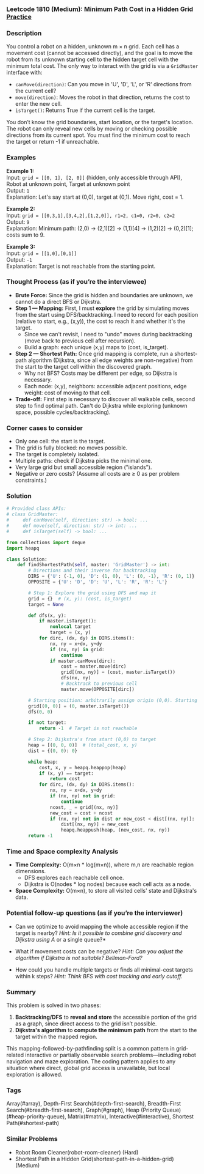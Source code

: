 ### Leetcode 1810 (Medium): Minimum Path Cost in a Hidden Grid [Practice](https://leetcode.com/problems/minimum-path-cost-in-a-hidden-grid)

### Description  
You control a robot on a hidden, unknown m × n grid. Each cell has a movement cost (cannot be accessed directly), and the goal is to move the robot from its unknown starting cell to the hidden target cell with the minimum total cost. The only way to interact with the grid is via a `GridMaster` interface with:
- `canMove(direction)`: Can you move in 'U', 'D', 'L', or 'R' directions from the current cell?
- `move(direction)`: Moves the robot in that direction, returns the cost to enter the new cell.
- `isTarget()`: Returns True if the current cell is the target.

You don’t know the grid boundaries, start location, or the target's location. The robot can only reveal new cells by moving or checking possible directions from its current spot. You must find the minimum cost to reach the target or return -1 if unreachable.

### Examples  

**Example 1:**  
Input: `grid = [[0, 1], [2, 0]]` (hidden, only accessible through API),  
Robot at unknown point, Target at unknown point  
Output: `1`  
Explanation: Let's say start at (0,0), target at (0,1). Move right, cost = 1.

**Example 2:**  
Input: `grid = [[0,3,1],[3,4,2],[1,2,0]], r1=2, c1=0, r2=0, c2=2`  
Output: `9`  
Explanation: Minimum path: (2,0) → (2,1)[2] → (1,1)[4] → (1,2)[2] → (0,2)[1]; costs sum to 9.

**Example 3:**  
Input: `grid = [[1,0],[0,1]]`  
Output: `-1`  
Explanation: Target is not reachable from the starting point.

### Thought Process (as if you’re the interviewee)  
- **Brute Force:** Since the grid is hidden and boundaries are unknown, we cannot do a direct BFS or Dijkstra.  
- **Step 1 — Mapping:** First, I must **explore** the grid by simulating moves from the start using DFS/backtracking. I need to record for each position (relative to start, e.g., (x,y)), the cost to reach it and whether it's the target.
    - Since we can't revisit, I need to "undo" moves during backtracking (move back to previous cell after recursion).
    - Build a graph: each unique (x,y) maps to (cost, is_target).
- **Step 2 — Shortest Path:** Once grid mapping is complete, run a shortest-path algorithm (Dijkstra, since all edge weights are non-negative) from the start to the target cell within the discovered graph.
    - Why not BFS? Costs may be different per edge, so Dijkstra is necessary.
    - Each node: (x,y), neighbors: accessible adjacent positions, edge weight: cost of moving *to* that cell.
- **Trade-off:** First step is necessary to discover all walkable cells, second step to find optimal path. Can't do Dijkstra while exploring (unknown space, possible cycles/backtracking).

### Corner cases to consider  
- Only one cell: the start is the target.
- The grid is fully blocked: no moves possible.
- The target is completely isolated.
- Multiple paths: check if Dijkstra picks the minimal one.
- Very large grid but small accessible region ("islands").
- Negative or zero costs? (Assume all costs are ≥ 0 as per problem constraints.)

### Solution

```python
# Provided class APIs:
# class GridMaster:
#     def canMove(self, direction: str) -> bool: ...
#     def move(self, direction: str) -> int: ...
#     def isTarget(self) -> bool: ...

from collections import deque
import heapq

class Solution:
    def findShortestPath(self, master: 'GridMaster') -> int:
        # Directions and their inverse for backtracking
        DIRS = {'U': (-1, 0), 'D': (1, 0), 'L': (0, -1), 'R': (0, 1)}
        OPPOSITE = {'U': 'D', 'D': 'U', 'L': 'R', 'R': 'L'}

        # Step 1: Explore the grid using DFS and map it
        grid = {}  # (x, y): (cost, is_target)
        target = None

        def dfs(x, y):
            if master.isTarget():
                nonlocal target
                target = (x, y)
            for dirc, (dx, dy) in DIRS.items():
                nx, ny = x+dx, y+dy
                if (nx, ny) in grid:
                    continue
                if master.canMove(dirc):
                    cost = master.move(dirc)
                    grid[(nx, ny)] = (cost, master.isTarget())
                    dfs(nx, ny)
                    # Backtrack to previous cell
                    master.move(OPPOSITE[dirc])

        # Starting position: arbitrarily assign origin (0,0). Starting cost is 0.
        grid[(0, 0)] = (0, master.isTarget())
        dfs(0, 0)

        if not target:
            return -1  # Target is not reachable

        # Step 2: Dijkstra's from start (0,0) to target
        heap = [(0, 0, 0)]  # (total_cost, x, y)
        dist = {(0, 0): 0}

        while heap:
            cost, x, y = heapq.heappop(heap)
            if (x, y) == target:
                return cost
            for dirc, (dx, dy) in DIRS.items():
                nx, ny = x+dx, y+dy
                if (nx, ny) not in grid:
                    continue
                ncost, _ = grid[(nx, ny)]
                new_cost = cost + ncost
                if (nx, ny) not in dist or new_cost < dist[(nx, ny)]:
                    dist[(nx, ny)] = new_cost
                    heapq.heappush(heap, (new_cost, nx, ny))
        return -1
```

### Time and Space complexity Analysis  

- **Time Complexity:** O(m×n \* log(m×n)), where m,n are reachable region dimensions.  
  - DFS explores each reachable cell once.
  - Dijkstra is O(nodes \* log nodes) because each cell acts as a node.
- **Space Complexity:** O(m×n), to store all visited cells' state and Dijkstra's data.

### Potential follow-up questions (as if you’re the interviewer)  

- Can we optimize to avoid mapping the whole accessible region if the target is nearby?
  *Hint: Is it possible to combine grid discovery and Dijkstra using A* or a single queue?*

- What if movement costs can be negative?
  *Hint: Can you adjust the algorithm if Dijkstra is not suitable? Bellman-Ford?*

- How could you handle multiple targets or finds all minimal-cost targets within k steps?
  *Hint: Think BFS with cost tracking and early cutoff.*

### Summary
This problem is solved in two phases:  
1. **Backtracking/DFS** to **reveal and store** the accessible portion of the grid as a graph, since direct access to the grid isn’t possible.
2. **Dijkstra's algorithm** to **compute the minimum path** from the start to the target within the mapped region.

This mapping-followed-by-pathfinding split is a common pattern in grid-related interactive or partially observable search problems—including robot navigation and maze exploration. The coding pattern applies to any situation where direct, global grid access is unavailable, but local exploration is allowed.

### Tags
Array(#array), Depth-First Search(#depth-first-search), Breadth-First Search(#breadth-first-search), Graph(#graph), Heap (Priority Queue)(#heap-priority-queue), Matrix(#matrix), Interactive(#interactive), Shortest Path(#shortest-path)

### Similar Problems
- Robot Room Cleaner(robot-room-cleaner) (Hard)
- Shortest Path in a Hidden Grid(shortest-path-in-a-hidden-grid) (Medium)